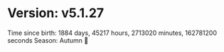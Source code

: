 # Version: v5.1.27
Time since birth: 1884 days, 45217 hours, 2713020 minutes, 162781200 seconds
Season: Autumn 🍁
